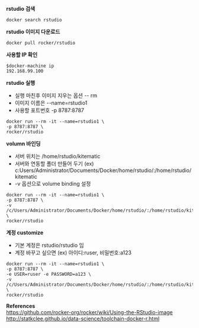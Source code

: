 **rstudio 검색** 
```
docker search rstudio
```


**rstudio 이미지 다운로드** 
```
docker pull rocker/rstudio
```


**사용할 IP 확인** 
```
$docker-machine ip
192.168.99.100
```


**rstudio 실행** 
- 실행 마친후 이미지 지우는 옵션 -- rm
- 이미지 이름은 --name=rstudio1
- 사용할 포트번호 -p 8787:8787
```
docker run --rm -it --name=rstudio1 \
-p 8787:8787 \
rocker/rstudio
```


**volumn 바인딩**
- 서버 위치는 /home/rstudio/kitematic
- 서버와 연동할 폴더 만들어 두기
  (ex) c:Users/Administrator/Documents/Docker/home/rstudio/:/home/rstudio/kitematic 
- -v 옵션으로 volume binding 설정
```
docker run --rm -it --name=rstudio1 \
-p 8787:8787 \
-v /c/Users/Administrator/Documents/Docker/home/rstudio/:/home/rstudio/kitematic \
rocker/rstudio
```


**계정 customize** 
- 기본 계정은 rstudio/rstudio 임
- 계정 바꾸고 싶으면 (ex) 아이디:ruser, 비밀번호:a123
```
docker run --rm -it --name=rstudio1 \
-p 8787:8787 \
-e USER=ruser -e PASSWORD=a123 \
-v /c/Users/Administrator/Documents/Docker/home/rstudio/:/home/rstudio/kitematic \
rocker/rstudio
```



**References**  
<https://github.com/rocker-org/rocker/wiki/Using-the-RStudio-image>  
<http://statkclee.github.io/data-science/toolchain-docker-r.html>



